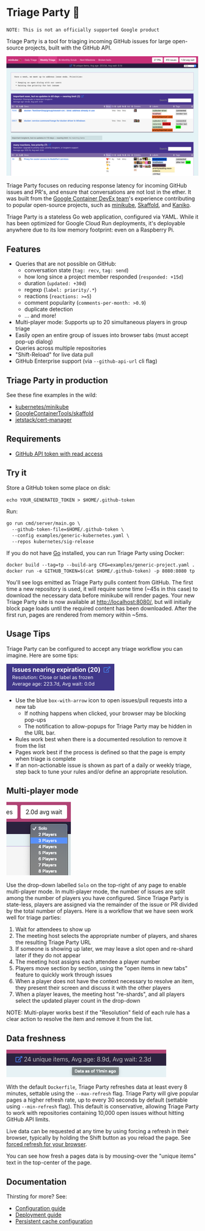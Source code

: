 # Triage Party 🎉

`NOTE: This is not an officially supported Google product`

Triage Party is a tool for triaging incoming GitHub issues for large open-source projects, built with the GitHub API.

![screenshot](docs/images/screenshot.png)

Triage Party focuses on reducing response latency for incoming GitHub issues and PR's, and ensure that conversations are not lost in the ether. It was built from the [Google Container DevEx team](https://github.com/GoogleContainerTools)'s experience contributing to popular open-source projects, such as [minikube](https://github.com/kubernetes/minikube), [Skaffold](https://github.com/GoogleContainerTools/skaffold/), and [Kaniko](https://github.com/GoogleContainerTools/kaniko/).

Triage Party is a stateless Go web application, configured via YAML. While it has been optimized for Google Cloud Run deployments, it's deployable anywhere due to its low memory footprint: even on a Raspberry Pi.

## Features

* Queries that are not possible on GitHub:
  * conversation state (`tag: recv`, `tag: send`)
  * how long since a project member responded (`responded: +15d`)
  * duration (`updated: +30d`)
  * regexp (`label: priority/.*`)
  * reactions (`reactions: >=5`)
  * comment popularity (`comments-per-month: >0.9`)
  * duplicate detection
  * ... and more!
* Multi-player mode: Supports up to 20 simultaneous players in group triage
* Easily open an entire group of issues into browser tabs (must accept pop-up dialog)
* Queries across multiple repositories
* "Shift-Reload" for live data pull
* GitHub Enterprise support (via `--github-api-url` cli flag)

## Triage Party in production

See these fine examples in the wild:

* [kubernetes/minikube](http://tinyurl.com/mk-tparty)
* [GoogleContainerTools/skaffold](http://tinyurl.com/skaffold-tparty)
* [jetstack/cert-manager](https://triage.build-infra.jetstack.net/)

## Requirements

* [GitHub API token with read access](https://help.github.com/en/articles/creating-a-personal-access-token-for-the-command-line)

## Try it

Store a GitHub token some place on disk:

`echo YOUR_GENERATED_TOKEN > $HOME/.github-token`

Run:

```shell
go run cmd/server/main.go \
  --github-token-file=$HOME/.github-token \
  --config examples/generic-kubernetes.yaml \
  --repos kubernetes/sig-release
```

If you do not have [Go](https://golang.org/) installed, you can run Triage Party using Docker:

```shell
docker build --tag=tp --build-arg CFG=examples/generic-project.yaml .
docker run -e GITHUB_TOKEN=$(cat $HOME/.github-token) -p 8080:8080 tp
```

You'll see logs emitted as Triage Party pulls content from GitHub. The first time a new repository is used, it will require some time (~45s in this case) to download the necessary data before minikube will render pages. Your new Triage Party site is now available at [http://localhost:8080/](http://localhost:8080/), but will initially block page loads until the required content has been downloaded. After the first run, pages are rendered from memory within ~5ms.

## Usage Tips

Triage Party can be configured to accept any triage workflow you can imagine. Here are some tips:

![box-with-arrow screenshot](docs/images/open-tab.png)

* Use the blue `box-with-arrow` icon to open issues/pull requests into a new tab
  * If nothing happens when clicked, your browser may be blocking pop-ups
  * The notification to allow-popups for Triage Party may be hidden in the URL bar.
* Rules work best when there is a documented resolution to remove it from the list
* Pages work best if the process is defined so that the page is empty when triage is complete
* If an non-actionable issue is shown as part of a daily or weekly triage, step back to tune your rules and/or define an appropriate resolution.

## Multi-player mode

![multi-player mode](docs/images/multiplayer.png)

Use the drop-down labelled `Solo` on the top-right of any page to enable multi-player mode. In multi-player mode, the number of issues are split among the number of players you have configured. Since Triage Party is state-less, players are assigned via the remainder of the issue or PR divided by the total number of players. Here is a workflow that we have seen work well for triage parties:

1. Wait for attendees to show up
1. The meeting host selects the appropriate number of players, and shares the resulting Triage Party URL
1. If someone is showing up later, we may leave a slot open and re-shard later if they do not appear
1. The meeting host assigns each attendee a player number
1. Players move section by section, using the "open items in new tabs" feature to quickly work through issues
1. When a player does not have the context necessary to resolve an item, they present their screen and discuss it with the other players
1. When a player leaves, the meeting host "re-shards", and all players select the updated player count in the drop-down

NOTE: Multi-player works best if the "Resolution" field of each rule has a clear action to resolve the item and remove it from the list.

## Data freshness

![age screenshot](docs/images/age.png)

With the default `Dockerfile`, Triage Party refreshes data at least every 8 minutes, settable using the `--max-refresh` flag. Triage Party will give popular pages a higher refresh rate, up to every 30 seconds by default (settable using `--min-refresh` flag). This default is conservative, allowing Triage Party to work with repositories containing 10,000 open issues without hitting GitHub API limits.

Live data can be requested at any time by using forcing a refresh in their browser, typically by holding the Shift button as you reload the page. See   [forced refresh for your browser](https://en.wikipedia.org/wiki/Wikipedia:Bypass_your_cache#Bypassing_cache).

You can see how fresh a pages data is by mousing-over the "unique items" text in the top-center of the page.

## Documentation

Thirsting for more? See:

* [Configuration guide](docs/config.md)
* [Deployment guide](docs/deploy.md)
* [Persistent cache configuration](docs/persist.md)
